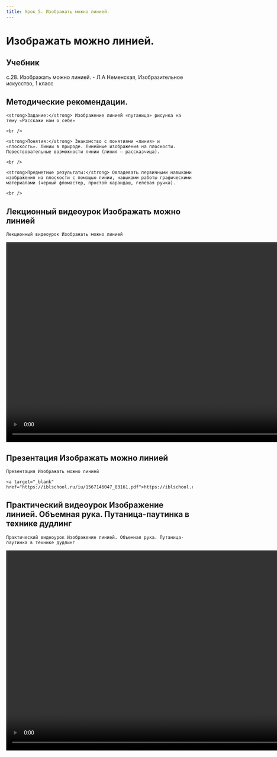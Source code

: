 ```yaml
---
title: Урок 5. Изображать можно линией.
---
```


# Изображать можно линией.

## Учебник

с.28. Изображать можно линией. - Л.А Неменская, Изобразительное искусство, 1 класс

## Методические рекомендации.

<p>
	<strong>Задание:</strong> Изображение линией «путаница» рисунка на тему «Расскажи нам о себе» 
</p>
<p>
	<br /> 
</p>
<p>
	<strong>Понятия:</strong> Знакомство с понятиями «линия» и «плоскость». Линии в природе. Линейные изображения на плоскости. Повествовательные возможности линии (линия — рассказчица). 
</p>
<p>
	<br /> 
</p>
<p>
	<strong>Предметные результаты:</strong> Овладевать первичными навыками изображения на плоскости с помощью линии, навыками работы графическими материалами (черный фломастер, простой карандаш, гелевая ручка). 
</p>
<div>
	<br />
</div>

## Лекционный видеоурок Изображать можно линией

<p>
	Лекционный видеоурок Изображать можно линией
</p>


<video width="960" height="540" controls>
  <source src="https://vod-progressive.akamaized.net/exp=1667466113~acl=%2Fvimeo-prod-skyfire-std-us%2F01%2F3144%2F13%2F340720973%2F1358560496.mp4~hmac=88644e55ed725a097093c510d2677385f167ed93497ed6c6721a5765ac35ca45/vimeo-prod-skyfire-std-us/01/3144/13/340720973/1358560496.mp4" type="video/mp4">
Your browser does not support the video tag.
</video>


## Презентация Изображать можно линией

<p>
	Презентация Изображать можно линией 
</p>
<p>
	<a target="_blank" href="https://iblschool.ru/iu/1567146047_83161.pdf">https://iblschool.ru/iu/1567146047_83161.pdf</a>
</p>

## Практический видеоурок Изображение линией. Объемная рука. Путаница-паутинка в технике дудлинг

<p>
	Практический видеоурок Изображение линией. Объемная рука. Путаница-паутинка в технике дудлинг
</p>


<video width="960" height="540" controls>
  <source src="https://vod-progressive.akamaized.net/exp=1667466113~acl=%2Fvimeo-prod-skyfire-std-us%2F01%2F3233%2F13%2F341169848%2F1361488747.mp4~hmac=53195a8b7f135fa2e5173d049024abbdb2ff7da341f10e37b222ca86f37da9f8/vimeo-prod-skyfire-std-us/01/3233/13/341169848/1361488747.mp4" type="video/mp4">
Your browser does not support the video tag.
</video>
